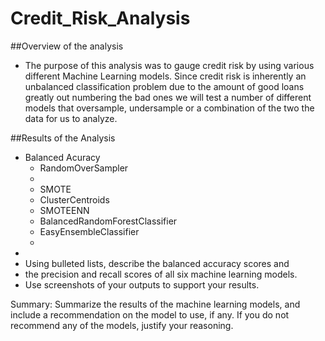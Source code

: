 # Credit_Risk_Analysis

##Overview of the analysis
- The purpose of this analysis was to gauge credit risk by using various different Machine Learning models.  Since credit risk is inherently an unbalanced classification problem due to the amount of good loans greatly out numbering the bad ones we will test a number of different models that oversample, undersample or a combination of the two the data for us to analyze.  

##Results of the Analysis
- Balanced Acuracy 
  - RandomOverSampler 
  - 
  - SMOTE
  - ClusterCentroids
  - SMOTEENN
  - BalancedRandomForestClassifier
  - EasyEnsembleClassifier
  - 
- 
- Using bulleted lists, describe the balanced accuracy scores and 
- the precision and recall scores of all six machine learning models. 
- Use screenshots of your outputs to support your results.

Summary: 
Summarize the results of the machine learning models, and include a recommendation on the model to use, if any. 
If you do not recommend any of the models, justify your reasoning.
